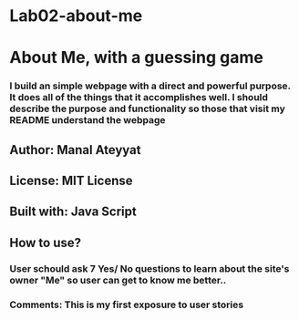 # Lab02-about-me
# About Me, with a guessing game
### I build an simple webpage with a direct and powerful purpose. It does all of the things that it accomplishes well. I should describe the purpose and functionality so those that visit my README understand the webpage

## Author: Manal Ateyyat
## License: MIT License
## Built with: Java Script

## How to use?
### User schould ask 7 Yes/ No questions to learn about the site's owner "Me" so user can get to know me better..

### Comments:  This is my first exposure to user stories

